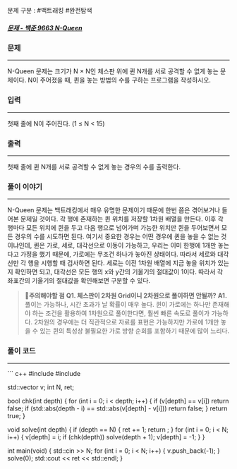 문제 구분 : #백트래킹 #완전탐색 
##### [문제 - 백준 9663 N-Queen](https://www.acmicpc.net/problem/9663)

### 문제
<hr>

N-Queen 문제는 크기가 N × N인 체스판 위에 퀸 N개를 서로 공격할 수 없게 놓는 문제이다. N이 주어졌을 때, 퀸을 놓는 방법의 수를 구하는 프로그램을 작성하시오.
### 입력
<hr>

첫째 줄에 N이 주어진다. (1 ≤ N < 15)
### 출력
<hr>

첫째 줄에 퀸 N개를 서로 공격할 수 없게 놓는 경우의 수를 출력한다.
### 풀이 이야기
<hr>

N-Queen 문제는 백트래킹에서 매우 유명한 문제이기 때문에 한번 쯤은 겪어보거나 들어본 문제일 것이다. 각 행에 존재하는 퀸 위치를 저장할 1차원 배열을 만든다. 이후 각 행마다 모든 위치에 퀸을 두고 다음 행으로 넘어가며 가능한 위치만 퀸을 두어보면서 모든 경우의 수를 시도하면 된다. 여기서 중요한 경우는 어떤 경우에 퀸을 놓을 수 없는 것이냐인데, 퀸은 가로, 세로, 대각선으로 이동이 가능하고, 우리는 이미 한행에 1개만 놓는다고 가정을 했기 때문에, 가로에는 무조건 하나가 놓아진 상태이다. 따라서 세로와 대각선만 각 행을 시행할 때 검사하면 된다. 세로는 이전 1차원 배열에 지금 놓을 위치가 있는지 확인하면 되고, 대각선은 모든 행의 x와 y간의 기울기의 절대값이 1이다. 따라서 각 좌표간의 기울기의 절대값을 확인해보면 구분할 수 있다.

>🚨**주의해야할 점**
>**Q1. 체스판이 2차원 Grid이니 2차원으로 풀이하면 안될까?**
>**A1.** 풀이는 가능하나, 시간 초과가 날 확률이 매우 높다. 퀸이 가로에는 하나만 존재해야 하는 조건을 활용하여 1차원으로 풀이한다면, 훨씬 빠른 속도로 풀이가 가능하다. 2차원의 경우에는 더 직관적으로 자료를 표현은 가능하지만 가로에 1개만 놓을 수 있는 퀸의 특성상 불필요한 가로 방향 순회를 포함하기 때문에 많이 느리다.
### 풀이 코드
<hr>
``` c++
#include <iostream>
#include <vector>

std::vector<int> v;
int N, ret;

bool chk(int depth) {
	for (int i = 0; i < depth; i++) {
		if (v[depth] == v[i])
			return false;
		if (std::abs(depth - i) == std::abs(v[depth] - v[i]))
			return false;
	}
	return true;
}

void solve(int depth) {
	if (depth == N) {
		ret += 1;
		return ;
	}
	for (int i = 0; i < N; i++) {
		v[depth] = i;
		if (chk(depth))
			solve(depth + 1);
		v[depth] = -1;
	}
}

int main(void) {
	std::cin >> N;
	for (int i = 0; i < N; i++) {
		v.push_back(-1);
	}
	solve(0);
	std::cout << ret << std::endl;
}
```




